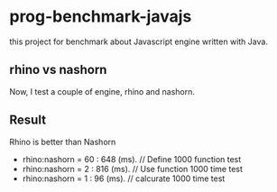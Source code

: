 # prog-benchmark-javajs
this project for benchmark about Javascript engine written with Java.

## rhino vs nashorn
Now, I test a couple of engine, rhino and nashorn.

## Result
Rhino is better than Nashorn

- rhino:nashorn = 60 : 648 (ms). // Define 1000 function test
- rhino:nashorn = 2 : 816 (ms).  // Use function 1000 time test
- rhino:nashorn = 1 : 96 (ms).   // calcurate 1000 time test

